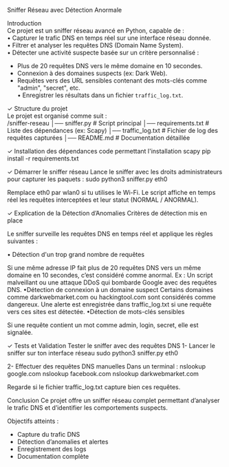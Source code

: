 Sniffer Réseau avec Détection Anormale  

Introduction  
Ce projet est un sniffer réseau avancé en Python, capable de :  
• Capturer le trafic DNS en temps réel sur une interface réseau donnée.  
• Filtrer et analyser les requêtes DNS (Domain Name System).  
• Détecter une activité suspecte basée sur un critère personnalisé :  
   - Plus de 20 requêtes DNS vers le même domaine en 10 secondes.  
   - Connexion à des domaines suspects (ex: Dark Web).  
   - Requêtes vers des URL sensibles contenant des mots-clés comme "admin", "secret", etc.  
• Enregistrer les résultats dans un fichier `traffic_log.txt`.  


✓ Structure du projet  
Le projet est organisé comme suit :  
/sniffer-reseau
│── sniffer.py          # Script principal
│── requirements.txt    # Liste des dépendances (ex: Scapy)
│── traffic_log.txt     # Fichier de log des requêtes capturées
│── README.md           # Documentation détaillée

✓ Installation des dépendances 
code permettant l'installation scapy
pip install -r requirements.txt

✓ Démarrer le sniffer réseau
Lance le sniffer avec les droits administrateurs pour capturer les paquets :
sudo python3 sniffer.py eth0

Remplace eth0 par wlan0 si tu utilises le Wi-Fi.
Le script affiche en temps réel les requêtes interceptées et leur statut (NORMAL / ANORMAL).

✓ Explication de la Détection d’Anomalies
Critères de détection mis en place

Le sniffer surveille les requêtes DNS en temps réel et applique les règles suivantes :

  • Détection d'un trop grand nombre de requêtes

Si une même adresse IP fait plus de 20 requêtes DNS vers un même domaine en 10 secondes, c’est considéré comme anormal.
Ex : Un script malveillant ou une attaque DDoS qui bombarde Google avec des requêtes DNS.
   •Détection de connexion à un domaine suspect
Certains domaines comme darkwebmarket.com ou hackingtool.com sont considérés comme dangereux.
Une alerte est enregistrée dans traffic_log.txt si une requête vers ces sites est détectée.
    •Détection de mots-clés sensibles

Si une requête contient un mot comme admin, login, secret, elle est signalée.

✓ Tests et Validation
Tester le sniffer avec des requêtes DNS
1- Lancer le sniffer sur ton interface réseau
sudo python3 sniffer.py eth0

2- Effectuer des requêtes DNS manuelles
Dans un terminal :
nslookup google.com
nslookup facebook.com
nslookup darkwebmarket.com

Regarde si le fichier traffic_log.txt capture bien ces requêtes.

Conclusion
Ce projet offre un sniffer réseau complet permettant d’analyser le trafic DNS et d’identifier les comportements suspects.

 Objectifs atteints :
- Capture du trafic DNS
- Détection d’anomalies et alertes
- Enregistrement des logs
- Documentation complète
